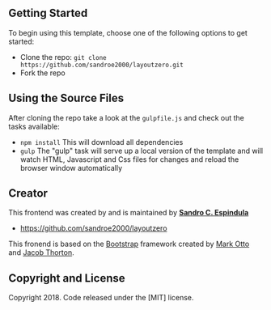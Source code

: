 ## Getting Started

To begin using this template, choose one of the following options to get started:
* Clone the repo: `git clone https://github.com/sandroe2000/layoutzero.git`
* Fork the repo

## Using the Source Files

After cloning the repo take a look at the `gulpfile.js` and check out the tasks available:
* `npm install` This will download all dependencies
* `gulp` The "gulp" task will serve up a local version of the template and will watch HTML, Javascript and Css files for changes and reload the browser window automatically

## Creator

This frontend was created by and is maintained by **[Sandro C. Espindula](sandroe2000@gmail.com)**

* https://github.com/sandroe2000/layoutzero

This fronend is based on the [Bootstrap](http://getbootstrap.com/) framework created by [Mark Otto](https://twitter.com/mdo) and [Jacob Thorton](https://twitter.com/fat).

## Copyright and License

Copyright 2018. Code released under the [MIT] license.
